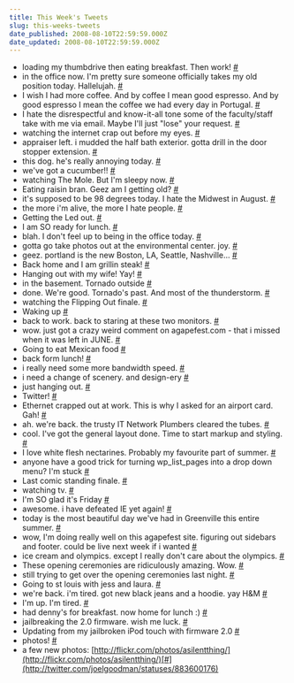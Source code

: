 ```yaml
---
title: This Week's Tweets
slug: this-weeks-tweets
date_published: 2008-08-10T22:59:59.000Z
date_updated: 2008-08-10T22:59:59.000Z
---
```


- loading my thumbdrive then eating breakfast. Then work! [#](http://twitter.com/joelgoodman/statuses/877158893)
- in the office now. I'm pretty sure someone officially takes my old position today. Hallelujah. [#](http://twitter.com/joelgoodman/statuses/877196082)
- I wish I had more coffee. And by coffee I mean good espresso. And by good espresso I mean the coffee we had every day in Portugal. [#](http://twitter.com/joelgoodman/statuses/877295875)
- I hate the disrespectful and know-it-all tone some of the faculty/staff take with me via email. Maybe I'll just "lose" your request. [#](http://twitter.com/joelgoodman/statuses/877390204)
- watching the internet crap out before my eyes. [#](http://twitter.com/joelgoodman/statuses/877539377)
- appraiser left. i mudded the half bath exterior. gotta drill in the door stopper extension. [#](http://twitter.com/joelgoodman/statuses/877640811)
- this dog. he's really annoying today. [#](http://twitter.com/joelgoodman/statuses/877761446)
- we've got a cucumber!! [#](http://twitter.com/joelgoodman/statuses/877777312)
- watching The Mole. But I'm sleepy now. [#](http://twitter.com/joelgoodman/statuses/877851305)
- Eating raisin bran. Geez am I getting old? [#](http://twitter.com/joelgoodman/statuses/878202546)
- it's supposed to be 98 degrees today. I hate the Midwest in August. [#](http://twitter.com/joelgoodman/statuses/878228119)
- the more i'm alive, the more I hate people. [#](http://twitter.com/joelgoodman/statuses/878276137)
- Getting the Led out. [#](http://twitter.com/joelgoodman/statuses/878351185)
- I am SO ready for lunch. [#](http://twitter.com/joelgoodman/statuses/878431345)
- blah. I don't feel up to being in the office today. [#](http://twitter.com/joelgoodman/statuses/878516552)
- gotta go take photos out at the environmental center. joy. [#](http://twitter.com/joelgoodman/statuses/878595298)
- geez. portland is the new Boston, LA, Seattle, Nashville... [#](http://twitter.com/joelgoodman/statuses/878657622)
- Back home and I am grillin steak! [#](http://twitter.com/joelgoodman/statuses/878717170)
- Hanging out with my wife! Yay! [#](http://twitter.com/joelgoodman/statuses/878787011)
- in the basement. Tornado outside [#](http://twitter.com/joelgoodman/statuses/878821932)
- done. We're good. Tornado's past. And most of the thunderstorm. [#](http://twitter.com/joelgoodman/statuses/878848265)
- watching the Flipping Out finale. [#](http://twitter.com/joelgoodman/statuses/878922839)
- Waking up [#](http://twitter.com/joelgoodman/statuses/879265221)
- back to work. back to staring at these two monitors. [#](http://twitter.com/joelgoodman/statuses/879295704)
- wow. just got a crazy weird comment on agapefest.com - that i missed when it was left in JUNE. [#](http://twitter.com/joelgoodman/statuses/879417188)
- Going to eat Mexican food [#](http://twitter.com/joelgoodman/statuses/879518145)
- back form lunch! [#](http://twitter.com/joelgoodman/statuses/879586089)
- i really need some more bandwidth speed. [#](http://twitter.com/joelgoodman/statuses/879645673)
- i need a change of scenery. and design-ery [#](http://twitter.com/joelgoodman/statuses/879704014)
- just hanging out. [#](http://twitter.com/joelgoodman/statuses/879881501)
- Twitter! [#](http://twitter.com/joelgoodman/statuses/879942684)
- Ethernet crapped out at work. This is why I asked for an airport card. Gah! [#](http://twitter.com/joelgoodman/statuses/880358402)
- ah. we're back. the trusty IT Network Plumbers cleared the tubes. [#](http://twitter.com/joelgoodman/statuses/880428220)
- cool. I've got the general layout done. Time to start markup and styling. [#](http://twitter.com/joelgoodman/statuses/880519319)
- I love white flesh nectarines. Probably my favourite part of summer. [#](http://twitter.com/joelgoodman/statuses/880605465)
- anyone have a good trick for turning wp_list_pages into a drop down menu? I'm stuck [#](http://twitter.com/joelgoodman/statuses/880730253)
- Last comic standing finale. [#](http://twitter.com/joelgoodman/statuses/880951358)
- watching tv. [#](http://twitter.com/joelgoodman/statuses/881035574)
- I'm SO glad it's Friday [#](http://twitter.com/joelgoodman/statuses/881436650)
- awesome. i have defeated IE yet again! [#](http://twitter.com/joelgoodman/statuses/881541526)
- today is the most beautiful day we've had in Greenville this entire summer. [#](http://twitter.com/joelgoodman/statuses/881791145)
- wow, I'm doing really well on this agapefest site. figuring out sidebars and footer. could be live next week if i wanted [#](http://twitter.com/joelgoodman/statuses/881929183)
- ice cream and olympics. except I really don't care about the olympics. [#](http://twitter.com/joelgoodman/statuses/882084283)
- These opening ceremonies are ridiculously amazing. Wow. [#](http://twitter.com/joelgoodman/statuses/882109786)
- still trying to get over the opening ceremonies last night. [#](http://twitter.com/joelgoodman/statuses/882458126)
- Going to st louis with jess and laura. [#](http://twitter.com/joelgoodman/statuses/882534075)
- we're back. i'm tired. got new black jeans and a hoodie. yay H&#038;M [#](http://twitter.com/joelgoodman/statuses/882924322)
- I'm up. I'm tired. [#](http://twitter.com/joelgoodman/statuses/883258442)
- had denny's for breakfast. now home for lunch :) [#](http://twitter.com/joelgoodman/statuses/883374098)
- jailbreaking the 2.0 firmware. wish me luck. [#](http://twitter.com/joelgoodman/statuses/883398249)
- Updating from my jailbroken iPod touch with firmware 2.0 [#](http://twitter.com/joelgoodman/statuses/883472664)
- photos! [#](http://twitter.com/joelgoodman/statuses/883570649)
- a few new photos: [http://flickr.com/photos/asilentthing/](http://flickr.com/photos/asilentthing/)[#](http://twitter.com/joelgoodman/statuses/883600176)
